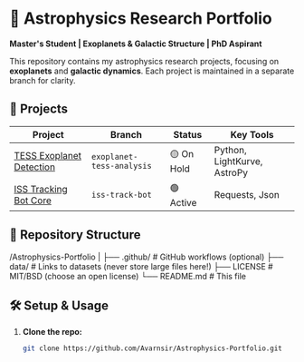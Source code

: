 # 🌌 Astrophysics Research Portfolio  
**Master's Student | Exoplanets & Galactic Structure | PhD Aspirant**  

This repository contains my astrophysics research projects, focusing on **exoplanets** and **galactic dynamics**. Each project is maintained in a separate branch for clarity.  

## 🚀 Projects  
| Project | Branch | Status | Key Tools |  
|---------|--------|--------|-----------|  
| [TESS Exoplanet Detection](https://github.com/Avarnsir/Astrophysics-Portfolio/tree/exoplanet-tess-analysis) | `exoplanet-tess-analysis` | 🟡 On Hold | Python, LightKurve, AstroPy |  
| [ISS Tracking Bot Core](https://github.com/Avarnsir/Astrophysics-Portfolio/tree/gaia-kinematics-mapping) | `iss-track-bot` | 🟢 Active | Requests, Json |  


## 📂 Repository Structure
/Astrophysics-Portfolio
|
├── .github/ # GitHub workflows (optional)
├── data/ # Links to datasets (never store large files here!)
├── LICENSE # MIT/BSD (choose an open license)
└── README.md # This file


## 🛠️ Setup & Usage  
1. **Clone the repo:**  
   ```bash  
   git clone https://github.com/Avarnsir/Astrophysics-Portfolio.git  
